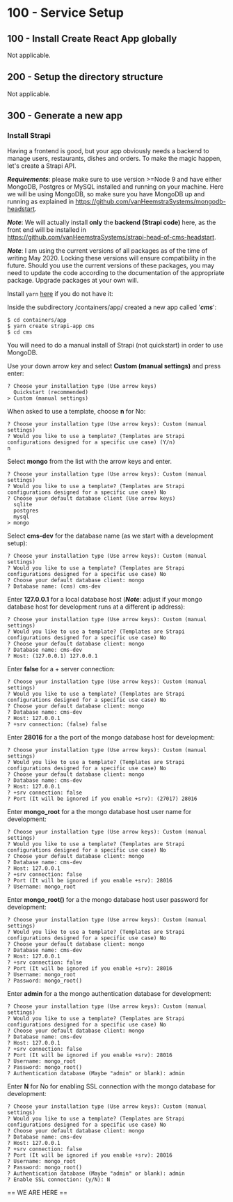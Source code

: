 # 100 - Service Setup

## 100 - Install Create React App globally

Not applicable.

## 200 - Setup the directory structure

Not applicable.

## 300 - Generate a new app

### Install Strapi

Having a frontend is good, but your app obviously needs a backend to manage users, restaurants, dishes and orders. To make the magic happen, let's create a Strapi API.

***Requirements***: please make sure to use version >=Node 9 and have either MongoDB, Postgres or MySQL installed and running on your machine. Here we will be using MongoDB, so make sure you have MongoDB up and running as explained in https://github.com/vanHeemstraSystems/mongodb-headstart.

***Note***: We will actually install **only** the **backend (Strapi code)** here, as the front end will be installed in https://github.com/vanHeemstraSystems/strapi-head-of-cms-headstart.

***Note***: I am using the current versions of all packages as of the time of writing May 2020. Locking these versions will ensure compatibility in the future. Should you use the current versions of these packages, you may need to update the code according to the documentation of the appropriate package. Upgrade packages at your own will.

Install ```yarn``` [here](https://yarnpkg.com/lang/en/docs/install/#mac-stable) if you do not have it:

Inside the subdirectory /containers/app/ created a new app called '***cms***':

```
$ cd containers/app
$ yarn create strapi-app cms
$ cd cms
```

You will need to do a manual install of Strapi (not quickstart) in order to use MongoDB.

Use your down arrow key and select **Custom (manual settings)** and press enter:

```
? Choose your installation type (Use arrow keys)
  Quickstart (recommended)
> Custom (manual settings) 
```

When asked to use a template, choose **n** for No:

```
? Choose your installation type (Use arrow keys): Custom (manual settings)
? Would you like to use a template? (Templates are Strapi configurations designed for a specific use case) (Y/n)
n
```

Select **mongo** from the list with the arrow keys and enter.

```
? Choose your installation type (Use arrow keys): Custom (manual settings)
? Would you like to use a template? (Templates are Strapi configurations designed for a specific use case) No
? Choose your default database client (Use arrow keys)
  sqlite
  postgres
  mysql
> mongo  
```

Select **cms-dev** for the database name (as we start with a development setup):

```
? Choose your installation type (Use arrow keys): Custom (manual settings)
? Would you like to use a template? (Templates are Strapi configurations designed for a specific use case) No
? Choose your default database client: mongo
? Database name: (cms) cms-dev
```

Enter **127.0.0.1** for a local database host (***Note***: adjust if your mongo database host for development runs at a different ip address):

```
? Choose your installation type (Use arrow keys): Custom (manual settings)
? Would you like to use a template? (Templates are Strapi configurations designed for a specific use case) No
? Choose your default database client: mongo
? Database name: cms-dev
? Host: (127.0.0.1) 127.0.0.1
```

Enter **false** for a + server connection:

```
? Choose your installation type (Use arrow keys): Custom (manual settings)
? Would you like to use a template? (Templates are Strapi configurations designed for a specific use case) No
? Choose your default database client: mongo
? Database name: cms-dev
? Host: 127.0.0.1
? +srv connection: (false) false
```

Enter **28016** for a the port of the mongo database host for development:

```
? Choose your installation type (Use arrow keys): Custom (manual settings)
? Would you like to use a template? (Templates are Strapi configurations designed for a specific use case) No
? Choose your default database client: mongo
? Database name: cms-dev
? Host: 127.0.0.1
? +srv connection: false
? Port (It will be ignored if you enable +srv): (27017) 28016
```

Enter **mongo_root** for a the mongo database host user name for development:

```
? Choose your installation type (Use arrow keys): Custom (manual settings)
? Would you like to use a template? (Templates are Strapi configurations designed for a specific use case) No
? Choose your default database client: mongo
? Database name: cms-dev
? Host: 127.0.0.1
? +srv connection: false
? Port (It will be ignored if you enable +srv): 28016
? Username: mongo_root
```

Enter **mongo_root()** for a the mongo database host user password for development:

```
? Choose your installation type (Use arrow keys): Custom (manual settings)
? Would you like to use a template? (Templates are Strapi configurations designed for a specific use case) No
? Choose your default database client: mongo
? Database name: cms-dev
? Host: 127.0.0.1
? +srv connection: false
? Port (It will be ignored if you enable +srv): 28016
? Username: mongo_root
? Password: mongo_root()
```

Enter **admin** for a the mongo authentication database for development:

```
? Choose your installation type (Use arrow keys): Custom (manual settings)
? Would you like to use a template? (Templates are Strapi configurations designed for a specific use case) No
? Choose your default database client: mongo
? Database name: cms-dev
? Host: 127.0.0.1
? +srv connection: false
? Port (It will be ignored if you enable +srv): 28016
? Username: mongo_root
? Password: mongo_root()
? Authentication database (Maybe "admin" or blank): admin
```

Enter **N** for No for enabling SSL connection with the mongo database for development:

```
? Choose your installation type (Use arrow keys): Custom (manual settings)
? Would you like to use a template? (Templates are Strapi configurations designed for a specific use case) No
? Choose your default database client: mongo
? Database name: cms-dev
? Host: 127.0.0.1
? +srv connection: false
? Port (It will be ignored if you enable +srv): 28016
? Username: mongo_root
? Password: mongo_root()
? Authentication database (Maybe "admin" or blank): admin
? Enable SSL connection: (y/N): N
```



== WE ARE HERE ==

